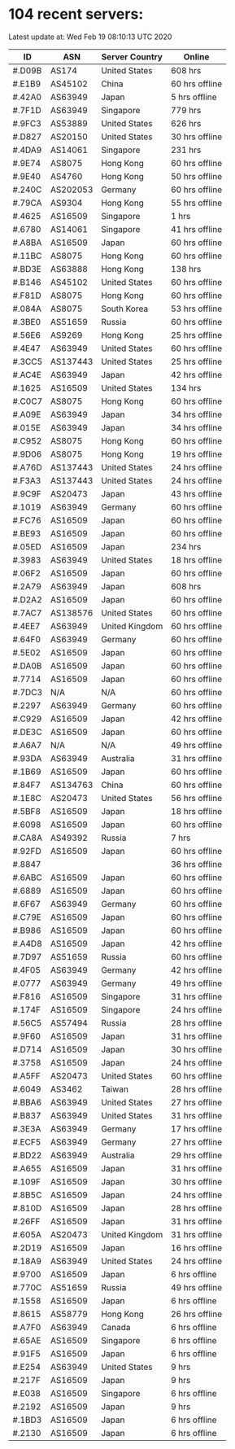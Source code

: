 # 104 recent servers:

Latest update at: Wed Feb 19 08:10:13 UTC 2020

| ID | ASN | Server Country | Online |
| -- | --- | -------------- | ------ |
| #.D09B | AS174 | United States | 608 hrs |
| #.E1B9 | AS45102 | China | 60 hrs offline |
| #.42A0 | AS63949 | Japan | 5 hrs offline |
| #.7F1D | AS63949 | Singapore | 779 hrs |
| #.9FC3 | AS53889 | United States | 626 hrs |
| #.D827 | AS20150 | United States | 30 hrs offline |
| #.4DA9 | AS14061 | Singapore | 231 hrs |
| #.9E74 | AS8075 | Hong Kong | 60 hrs offline |
| #.9E40 | AS4760 | Hong Kong | 50 hrs offline |
| #.240C | AS202053 | Germany | 60 hrs offline |
| #.79CA | AS9304 | Hong Kong | 55 hrs offline |
| #.4625 | AS16509 | Singapore | 1 hrs |
| #.6780 | AS14061 | Singapore | 41 hrs offline |
| #.A8BA | AS16509 | Japan | 60 hrs offline |
| #.11BC | AS8075 | Hong Kong | 60 hrs offline |
| #.BD3E | AS63888 | Hong Kong | 138 hrs |
| #.B146 | AS45102 | United States | 60 hrs offline |
| #.F81D | AS8075 | Hong Kong | 60 hrs offline |
| #.084A | AS8075 | South Korea | 53 hrs offline |
| #.3BE0 | AS51659 | Russia | 60 hrs offline |
| #.56E6 | AS9269 | Hong Kong | 25 hrs offline |
| #.4E47 | AS63949 | United States | 60 hrs offline |
| #.3CC5 | AS137443 | United States | 25 hrs offline |
| #.AC4E | AS63949 | Japan | 42 hrs offline |
| #.1625 | AS16509 | United States | 134 hrs |
| #.C0C7 | AS8075 | Hong Kong | 60 hrs offline |
| #.A09E | AS63949 | Japan | 34 hrs offline |
| #.015E | AS63949 | Japan | 34 hrs offline |
| #.C952 | AS8075 | Hong Kong | 60 hrs offline |
| #.9D06 | AS8075 | Hong Kong | 19 hrs offline |
| #.A76D | AS137443 | United States | 24 hrs offline |
| #.F3A3 | AS137443 | United States | 24 hrs offline |
| #.9C9F | AS20473 | Japan | 43 hrs offline |
| #.1019 | AS63949 | Germany | 60 hrs offline |
| #.FC76 | AS16509 | Japan | 60 hrs offline |
| #.BE93 | AS16509 | Japan | 60 hrs offline |
| #.05ED | AS16509 | Japan | 234 hrs |
| #.3983 | AS63949 | United States | 18 hrs offline |
| #.06F2 | AS16509 | Japan | 60 hrs offline |
| #.2A79 | AS63949 | Japan | 608 hrs |
| #.D2A2 | AS16509 | Japan | 60 hrs offline |
| #.7AC7 | AS138576 | United States | 60 hrs offline |
| #.4EE7 | AS63949 | United Kingdom | 60 hrs offline |
| #.64F0 | AS63949 | Germany | 60 hrs offline |
| #.5E02 | AS16509 | Japan | 60 hrs offline |
| #.DA0B | AS16509 | Japan | 60 hrs offline |
| #.7714 | AS16509 | Japan | 60 hrs offline |
| #.7DC3 | N/A | N/A | 60 hrs offline |
| #.2297 | AS63949 | Germany | 60 hrs offline |
| #.C929 | AS16509 | Japan | 42 hrs offline |
| #.DE3C | AS16509 | Japan | 60 hrs offline |
| #.A6A7 | N/A | N/A | 49 hrs offline |
| #.93DA | AS63949 | Australia | 31 hrs offline |
| #.1B69 | AS16509 | Japan | 60 hrs offline |
| #.84F7 | AS134763 | China | 60 hrs offline |
| #.1E8C | AS20473 | United States | 56 hrs offline |
| #.5BF8 | AS16509 | Japan | 18 hrs offline |
| #.6098 | AS16509 | Japan | 60 hrs offline |
| #.CA8A | AS49392 | Russia | 7 hrs |
| #.92FD | AS16509 | Japan | 60 hrs offline |
| #.8847 |  |  | 36 hrs offline |
| #.6ABC | AS16509 | Japan | 60 hrs offline |
| #.6889 | AS16509 | Japan | 60 hrs offline |
| #.6F67 | AS63949 | Germany | 60 hrs offline |
| #.C79E | AS16509 | Japan | 60 hrs offline |
| #.B986 | AS16509 | Japan | 60 hrs offline |
| #.A4D8 | AS16509 | Japan | 42 hrs offline |
| #.7D97 | AS51659 | Russia | 60 hrs offline |
| #.4F05 | AS63949 | Germany | 42 hrs offline |
| #.0777 | AS63949 | Germany | 49 hrs offline |
| #.F816 | AS16509 | Singapore | 31 hrs offline |
| #.174F | AS16509 | Singapore | 24 hrs offline |
| #.56C5 | AS57494 | Russia | 28 hrs offline |
| #.9F60 | AS16509 | Japan | 31 hrs offline |
| #.D714 | AS16509 | Japan | 30 hrs offline |
| #.3758 | AS16509 | Japan | 24 hrs offline |
| #.A5FF | AS20473 | United States | 60 hrs offline |
| #.6049 | AS3462 | Taiwan | 28 hrs offline |
| #.BBA6 | AS63949 | United States | 27 hrs offline |
| #.B837 | AS63949 | United States | 31 hrs offline |
| #.3E3A | AS63949 | Germany | 17 hrs offline |
| #.ECF5 | AS63949 | Germany | 27 hrs offline |
| #.BD22 | AS63949 | Australia | 29 hrs offline |
| #.A655 | AS16509 | Japan | 31 hrs offline |
| #.109F | AS16509 | Japan | 30 hrs offline |
| #.8B5C | AS16509 | Japan | 24 hrs offline |
| #.810D | AS16509 | Japan | 28 hrs offline |
| #.26FF | AS16509 | Japan | 31 hrs offline |
| #.605A | AS20473 | United Kingdom | 31 hrs offline |
| #.2D19 | AS16509 | Japan | 16 hrs offline |
| #.18A9 | AS63949 | United States | 24 hrs offline |
| #.9700 | AS16509 | Japan | 6 hrs offline |
| #.770C | AS51659 | Russia | 49 hrs offline |
| #.1558 | AS16509 | Japan | 6 hrs offline |
| #.8615 | AS58779 | Hong Kong | 26 hrs offline |
| #.A7F0 | AS63949 | Canada | 6 hrs offline |
| #.65AE | AS16509 | Singapore | 6 hrs offline |
| #.91F5 | AS16509 | Japan | 6 hrs offline |
| #.E254 | AS63949 | United States | 9 hrs |
| #.217F | AS16509 | Japan | 9 hrs |
| #.E038 | AS16509 | Singapore | 6 hrs offline |
| #.2192 | AS16509 | Japan | 9 hrs |
| #.1BD3 | AS16509 | Japan | 6 hrs offline |
| #.2130 | AS16509 | Japan | 6 hrs offline |

